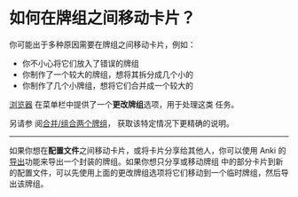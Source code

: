 # 如何在牌组之间移动卡片？

你可能出于多种原因需要在牌组之间移动卡片，例如：

- 你不小心将它们放入了错误的牌组
- 你制作了一个较大的牌组，想将其拆分成几个小的
- 你制作了几个小牌组，想将它们合并成一个较大的

[浏览器](https://open-spaced-repetition.github.io/anki-manual-zh-CN/browsing.html) 在菜单栏中提供了一个**更改牌组**选项，用于处理这类
任务。

另请参
阅[合并/组合两个牌组](https://open-spaced-repetition.github.io/anki-faqs-zh-CN/merging-or-combining-two-decks.html#mergingcombining-two-decks)，
获取该特定情况下更精确的说明。

---

如果你想在**配置文件**之间移动卡片，或将卡片分享给其他人，你可以使用 Anki
的[导出](https://open-spaced-repetition.github.io/anki-manual-zh-CN/exporting.html)功能来导出一个封装的牌组。如果你想只分享或移动牌组
中的部分卡片到新的配置文件，可以先使用上面的更改牌组选项将它们移动到一个临时牌组，然后导出该牌组。
